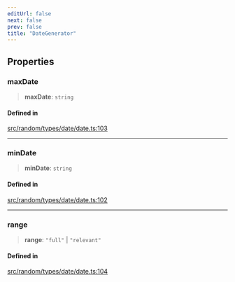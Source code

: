 ```yaml
---
editUrl: false
next: false
prev: false
title: "DateGenerator"
---
```


## Properties

### maxDate

> **maxDate**: `string`

#### Defined in

[src/random/types/date/date.ts:103](https://github.com/skyleague/axioms/blob/75fb1c5c977f1940e84e5cdcef2be336d1fd81da/src/random/types/date/date.ts#L103)

***

### minDate

> **minDate**: `string`

#### Defined in

[src/random/types/date/date.ts:102](https://github.com/skyleague/axioms/blob/75fb1c5c977f1940e84e5cdcef2be336d1fd81da/src/random/types/date/date.ts#L102)

***

### range

> **range**: `"full"` \| `"relevant"`

#### Defined in

[src/random/types/date/date.ts:104](https://github.com/skyleague/axioms/blob/75fb1c5c977f1940e84e5cdcef2be336d1fd81da/src/random/types/date/date.ts#L104)
